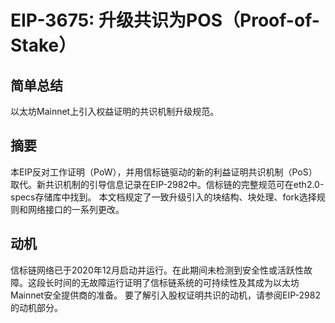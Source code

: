 # EIP-3675: 升级共识为POS（Proof-of-Stake）

## 简单总结
以太坊Mainnet上引入权益证明的共识机制升级规范。

## 摘要
本EIP反对工作证明（PoW），并用信标链驱动的新的利益证明共识机制（PoS）取代。新共识机制的引导信息记录在EIP-2982中。信标链的完整规范可在eth2.0-specs存储库中找到。
本文档规定了一致升级引入的块结构、块处理、fork选择规则和网络接口的一系列更改。

## 动机
信标链网络已于2020年12月启动并运行。在此期间未检测到安全性或活跃性故障。这段长时间的无故障运行证明了信标链系统的可持续性及其成为以太坊Mainnet安全提供商的准备。
要了解引入股权证明共识的动机，请参阅EIP-2982的动机部分。